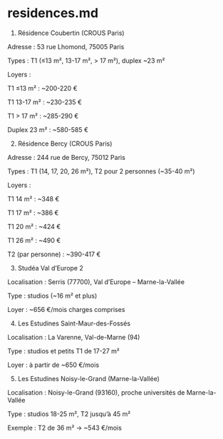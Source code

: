 #  residences.md


1. Résidence Coubertin (CROUS Paris)

Adresse : 53 rue Lhomond, 75005 Paris

Types : T1 (≤13 m², 13-17 m², > 17 m²), duplex ~23 m²

Loyers :

T1 ≤13 m² : ~200-220 €

T1 13-17 m² : ~230-235 €

T1 > 17 m² : ~285-290 €

Duplex 23 m² : ~580-585 €

2. Résidence Bercy (CROUS Paris)

Adresse : 244 rue de Bercy, 75012 Paris

Types : T1 (14, 17, 20, 26 m²), T2 pour 2 personnes (~35-40 m²)

Loyers :

T1 14 m² : ~348 €

T1 17 m² : ~386 €

T1 20 m² : ~424 €

T1 26 m² : ~490 €

T2 (par personne) : ~390-417 €

3. Studéa Val d’Europe 2

Localisation : Serris (77700), Val d’Europe – Marne-la-Vallée

Type : studios (~16 m² et plus)

Loyer : ~656 €/mois charges comprises

4. Les Estudines Saint-Maur-des-Fossés

Localisation : La Varenne, Val-de-Marne (94)

Type : studios et petits T1 de 17-27 m²

Loyer : à partir de ~650 €/mois

5. Les Estudines Noisy-le-Grand (Marne-la-Vallée)

Localisation : Noisy-le-Grand (93160), proche universités de Marne-la-Vallée

Type : studios 18-25 m², T2 jusqu’à 45 m²

Exemple : T2 de 36 m² → ~543 €/mois
